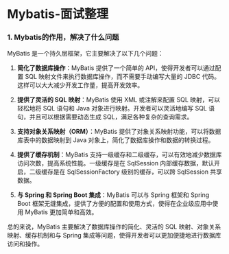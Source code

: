 # Mybatis-面试整理

### 1. Mybatis的作用，解决了什么问题

MyBatis 是一个持久层框架，它主要解决了以下几个问题：

1. **简化了数据库操作**：MyBatis 提供了一个简单的 API，使得开发者可以通过配置 SQL 映射文件来执行数据库操作，而不需要手动编写大量的 JDBC 代码。这样可以大大减少开发工作量，提高开发效率。

2. **提供了灵活的 SQL 映射**：MyBatis 使用 XML 或注解来配置 SQL 映射，可以轻松地将 SQL 语句和 Java 对象进行映射。开发者可以灵活地编写 SQL 语句，并且可以根据需要动态生成 SQL，满足各种复杂的查询需求。

3. **支持对象关系映射（ORM）**：MyBatis 提供了对象关系映射功能，可以将数据库表中的数据映射到 Java 对象上，简化了数据库操作和数据的转换过程。

4. **提供了缓存机制**：MyBatis 支持一级缓存和二级缓存，可以有效地减少数据库访问次数，提高系统性能。一级缓存是在 SqlSession 内部缓存数据，默认开启，二级缓存是在 SqlSessionFactory 级别的缓存，可以跨 SqlSession 共享数据。

5. **与 Spring 和 Spring Boot 集成**：MyBatis 可以与 Spring 框架和 Spring Boot 框架无缝集成，提供了方便的配置和使用方式，使得在企业级应用中使用 MyBatis 更加简单和高效。

总的来说，MyBatis 主要解决了数据库操作的简化、灵活的 SQL 映射、对象关系映射、缓存机制和与 Spring 集成等问题，使得开发者可以更加便捷地进行数据库访问和操作。

